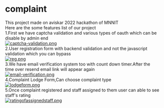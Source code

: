 # complaint
This project made on aviskar 2022 hackathon of MNNIT<br>
Here are the some features list of our project<br>
1.First we have captcha validation and various types of oauth which can be disable by admin end<br>
[![captcha-validation.png](https://i.postimg.cc/dV5NcFP7/captcha-validation.png)](https://postimg.cc/75TnSpLD)<br>
2.User registration form with backend validation and not the javascript validation which you can bypass<br>
[![reg.png](https://i.postimg.cc/SxxVrP2m/reg.png)](https://postimg.cc/rK7SyQNH)<br>
3.We have email verification system too with count down timer.After the time over resend email link will appear again<br>
[![email-verification.png](https://i.postimg.cc/T2j9XxnR/email-verification.png)](https://postimg.cc/Wt3rMQ9K)<br>
4.Complaint Lodge Form,Can choose complaint type <br>
[![lodgeform.png](https://i.postimg.cc/hGxmb8rS/lodgeform.png)](https://postimg.cc/t1q79xwf)<br>
5.Once complaint registered and staff assigned to them user can able to see staff's rating<br>
[![ratingofassignedstaff.png](https://i.postimg.cc/V6gdDKbc/ratingofassignedstaff.png)](https://postimg.cc/2bqk5FwH)<br>

